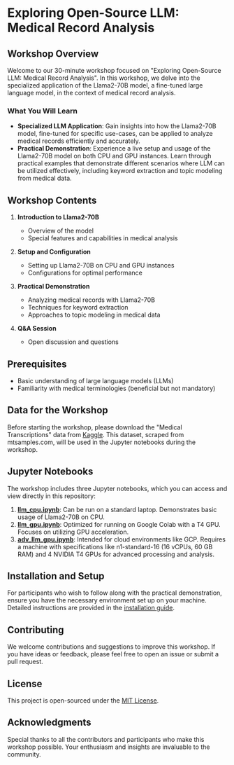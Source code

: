 # Exploring Open-Source LLM: Medical Record Analysis

## Workshop Overview
Welcome to our 30-minute workshop focused on "Exploring Open-Source LLM: Medical Record Analysis". In this workshop, we delve into the specialized application of the Llama2-70B model, a fine-tuned large language model, in the context of medical record analysis.

### What You Will Learn
- **Specialized LLM Application**: Gain insights into how the Llama2-70B model, fine-tuned for specific use-cases, can be applied to analyze medical records efficiently and accurately.
- **Practical Demonstration**: Experience a live setup and usage of the Llama2-70B model on both CPU and GPU instances. Learn through practical examples that demonstrate different scenarios where LLM can be utilized effectively, including keyword extraction and topic modeling from medical data.

## Workshop Contents
1. **Introduction to Llama2-70B**
   - Overview of the model
   - Special features and capabilities in medical analysis

2. **Setup and Configuration**
   - Setting up Llama2-70B on CPU and GPU instances
   - Configurations for optimal performance

3. **Practical Demonstration**
   - Analyzing medical records with Llama2-70B
   - Techniques for keyword extraction
   - Approaches to topic modeling in medical data

4. **Q&A Session**
   - Open discussion and questions

## Prerequisites
- Basic understanding of large language models (LLMs)
- Familiarity with medical terminologies (beneficial but not mandatory)

## Data for the Workshop
Before starting the workshop, please download the "Medical Transcriptions" data from [Kaggle](https://www.kaggle.com/datasets/tboyle10/medicaltranscriptions). This dataset, scraped from mtsamples.com, will be used in the Jupyter notebooks during the workshop.

## Jupyter Notebooks
The workshop includes three Jupyter notebooks, which you can access and view directly in this repository:
1. [**llm_cpu.ipynb**](llm_cpu.ipynb): Can be run on a standard laptop. Demonstrates basic usage of Llama2-70B on CPU.
2. [**llm_gpu.ipynb**](llm_gpu.ipynb): Optimized for running on Google Colab with a T4 GPU. Focuses on utilizing GPU acceleration.
3. [**adv_llm_gpu.ipynb**](adv_llm_gpu.ipynb): Intended for cloud environments like GCP. Requires a machine with specifications like n1-standard-16 (16 vCPUs, 60 GB RAM) and 4 NVIDIA T4 GPUs for advanced processing and analysis.

## Installation and Setup
For participants who wish to follow along with the practical demonstration, ensure you have the necessary environment set up on your machine. Detailed instructions are provided in the [installation guide](/installation.md).

## Contributing
We welcome contributions and suggestions to improve this workshop. If you have ideas or feedback, please feel free to open an issue or submit a pull request.

## License
This project is open-sourced under the [MIT License](LICENSE).

## Acknowledgments
Special thanks to all the contributors and participants who make this workshop possible. Your enthusiasm and insights are invaluable to the community.
